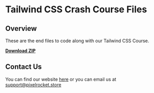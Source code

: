# Tailwind CSS Crash Course Files

## Overview
These are the end files to code along with our Tailwind CSS Course.

<strong><a href="https://github.com/PixelRocket-Shop/youtube-tailwindcss/archive/refs/heads/main.zip">Download ZIP</a></strong>


## Contact Us
You can find our website [here](https://www.pixelrocket.store) or you can email us at support@pixelrocket.store